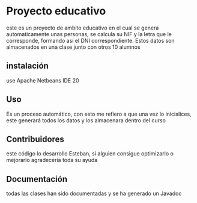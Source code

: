 # Proyecto educativo

este es un proyecto de ambito educativo en el cual se genera automaticamente unas personas, se calcula su NIF y la letra que le corresponde, formando así el DNI correspondiente.
Estos datos son almacenados en una clase junto con otros 10 alumnos 

## instalación

use Apache Netbeans IDE 20

## Uso

Es un proceso automático, con esto me refiero a que una vez lo inicialices, este generará todos los datos y los almacenara dentro del curso

## Contribuidores

este código lo desarrollo Esteban, si alguien consigue optimizarlo o mejorarlo agradecería toda su ayuda 
## Documentación
todas las clases han sido documentadas y se ha generado un Javadoc

